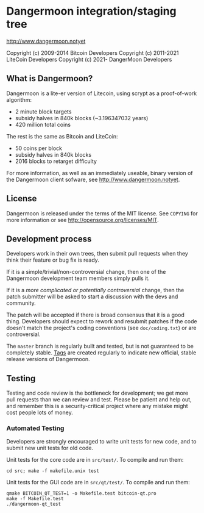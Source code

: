 Dangermoon integration/staging tree
================================

http://www.dangermoon.notyet

Copyright (c) 2009-2014 Bitcoin Developers
Copyright (c) 2011-2021 LiteCoin Developers
Copyright (c) 2021-     DangerMoon Developers

What is Dangermoon?
----------------

Dangermoon is a lite-er version of Litecoin, using scrypt as a proof-of-work algorithm:
 - 2 minute block targets
 - subsidy halves in 840k blocks (~3.196347032 years)
 - 420 million total coins

The rest is the same as Bitcoin and LiteCoin:
 - 50 coins per block
 - subsidy halves in 840k blocks
 - 2016 blocks to retarget difficulty

For more information, as well as an immediately useable, binary version of
the Dangermoon client sofware, see http://www.dangermoon.notyet.

License
-------

Dangermoon is released under the terms of the MIT license. See `COPYING` for more
information or see http://opensource.org/licenses/MIT.

Development process
-------------------

Developers work in their own trees, then submit pull requests when they think
their feature or bug fix is ready.

If it is a simple/trivial/non-controversial change, then one of the Dangermoon
development team members simply pulls it.

If it is a *more complicated or potentially controversial* change, then the patch
submitter will be asked to start a discussion with the devs and community.

The patch will be accepted if there is broad consensus that it is a good thing.
Developers should expect to rework and resubmit patches if the code doesn't
match the project's coding conventions (see `doc/coding.txt`) or are
controversial.

The `master` branch is regularly built and tested, but is not guaranteed to be
completely stable. [Tags](https://github.com/dangermoon-project/dangermoon/tags) are created
regularly to indicate new official, stable release versions of Dangermoon.

Testing
-------

Testing and code review is the bottleneck for development; we get more pull
requests than we can review and test. Please be patient and help out, and
remember this is a security-critical project where any mistake might cost people
lots of money.

### Automated Testing

Developers are strongly encouraged to write unit tests for new code, and to
submit new unit tests for old code.

Unit tests for the core code are in `src/test/`. To compile and run them:

    cd src; make -f makefile.unix test

Unit tests for the GUI code are in `src/qt/test/`. To compile and run them:

    qmake BITCOIN_QT_TEST=1 -o Makefile.test bitcoin-qt.pro
    make -f Makefile.test
    ./dangermoon-qt_test

